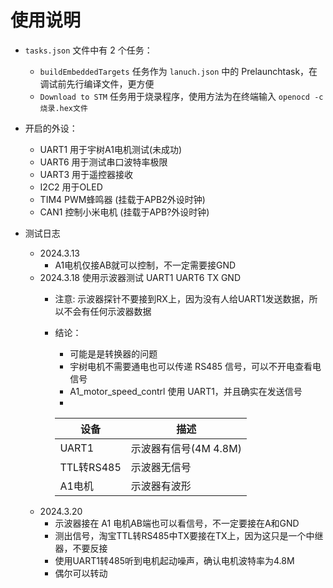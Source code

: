 # 使用说明

- `tasks.json` 文件中有 2 个任务：
    - `buildEmbeddedTargets` 任务作为 `lanuch.json` 中的 Prelaunchtask，在调试前先行编译文件，更方便
    - `Download to STM` 任务用于烧录程序，使用方法为在终端输入 `openocd -c 烧录.hex文件`


- 开启的外设：
  - UART1 用于宇树A1电机测试(未成功)
  - UART6 用于测试串口波特率极限
  - UART3 用于遥控器接收
  - I2C2 用于OLED
  - TIM4 PWM蜂鸣器 (挂载于APB2外设时钟)
  - CAN1 控制小米电机 (挂载于APB?外设时钟)

- 测试日志
  - 2024.3.13
    - A1电机仅接AB就可以控制，不一定需要接GND
  - 2024.3.18 使用示波器测试 UART1 UART6 TX GND
    - 注意: 示波器探针不要接到RX上，因为没有人给UART1发送数据，所以不会有任何示波器数据
    - 结论：
      - 可能是是转换器的问题
      - 宇树电机不需要通电也可以传递 RS485 信号，可以不开电查看电信号
      - A1_motor_speed_contrl 使用 UART1，并且确实在发送信号 
      - 
  
      | 设备 | 描述 |
      | --- | --- |
      | UART1 | 示波器有信号(4M 4.8M) |
      | TTL转RS485 | 示波器无信号 |
      | A1电机 | 示波器有波形 |
  - 2024.3.20 
    - 示波器接在 A1 电机AB端也可以看信号，不一定要接在A和GND
    - 测出信号，淘宝TTL转RS485中TX要接在TX上，因为这只是一个中继器，不要反接
    - 使用UART1转485听到电机起动噪声，确认电机波特率为4.8M
    - 偶尔可以转动